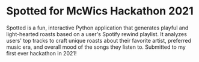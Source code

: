 # Spotted for McWics Hackathon 2021

Spotted is a fun, interactive Python application that generates playful and light-hearted roasts based on a user's Spotify rewind playlist. It analyzes users' top tracks to craft unique roasts about their favorite artist, preferred music era, and overall mood of the songs they listen to. Submitted to my first ever hackathon in 2021!

